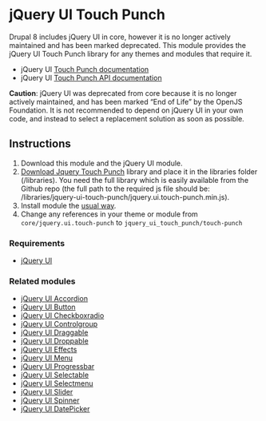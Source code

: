 # jQuery UI Touch Punch

Drupal 8 includes jQuery UI in core, however it is no longer actively
maintained and has been marked deprecated. This module provides the
jQuery UI Touch Punch library for any themes and modules that require it.

  - jQuery UI [Touch Punch documentation](http://touchpunch.furf.com/)
  - jQuery UI [Touch Punch API
    documentation](https://github.com/furf/jquery-ui-touch-punch)

**Caution**: jQuery UI was deprecated from core because it is no longer
actively maintained, and has been marked “End of Life” by the OpenJS
Foundation. It is not recommended to depend on jQuery UI in your own
code, and instead to select a replacement solution as soon as possible.

## Instructions

1.  Download this module and the jQuery UI module.
2.  [Download Jquery Touch Punch](https://github.com/furf/jquery-ui-touch-punch) library and place it in the libraries folder (<drupal root>/libraries). You need the full library which is easily available from the Github repo (the full path to the required js file should be: <drupal root>/libraries/jquery-ui-touch-punch/jquery.ui.touch-punch.min.js).
3.  Install module the [usual way](https://www.drupal.org/documentation/install/modules-themes/modules-8).
4.  Change any references in your theme or module from
    `core/jquery.ui.touch-punch` to `jquery_ui_touch_punch/touch-punch`

### Requirements

  - [jQuery UI](https://www.drupal.org/project/jquery_ui)

### Related modules

  - [jQuery UI Accordion](https://www.drupal.org/project/jquery_ui_accordion)
  - [jQuery UI Button](https://www.drupal.org/project/jquery_ui_button)
  - [jQuery UI Checkboxradio](https://www.drupal.org/project/jquery_ui_checkboxradio)
  - [jQuery UI Controlgroup](https://www.drupal.org/project/jquery_ui_controlgroup)
  - [jQuery UI Draggable](https://www.drupal.org/project/jquery_ui_draggable)
  - [jQuery UI Droppable](https://www.drupal.org/project/jquery_ui_droppable)
  - [jQuery UI Effects](https://www.drupal.org/project/jquery_ui_effects)
  - [jQuery UI Menu](https://www.drupal.org/project/jquery_ui_menu)
  - [jQuery UI Progressbar](https://www.drupal.org/project/jquery_ui_progressbar)
  - [jQuery UI Selectable](https://www.drupal.org/project/jquery_ui_selectable)
  - [jQuery UI Selectmenu](https://www.drupal.org/project/jquery_ui_selectmenu)
  - [jQuery UI Slider](https://www.drupal.org/project/jquery_ui_slider)
  - [jQuery UI Spinner](https://www.drupal.org/project/jquery_ui_spinner)
  - [jQuery UI DatePicker](https://www.drupal.org/project/jquery_ui_datepicker)
